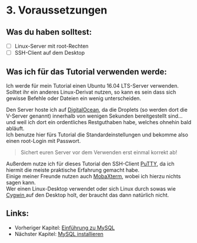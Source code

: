 # 3. Voraussetzungen

## Was du haben solltest:

* [ ] Linux-Server mit root-Rechten
* [ ] SSH-Client auf dem Desktop

## Was ich für das Tutorial verwenden werde:

Ich werde für mein Tutorial einen Ubuntu 16.04 LTS-Server verwenden.  
Solltet ihr ein anderes Linux-Derivat nutzen, so kann es sein dass sich gewisse Befehle oder Dateien ein wenig unterscheiden.

Den Server hoste ich auf [DigitalOcean](https://m.do.co/c/6866075ca114 "Mein Affiliate-Link für DigitalOcean über den ihr ein $10 Guthaben erhaltet :)"), da die Droplets \(so werden dort die V-Server genannt\) innerhalb von wenigen Sekunden bereitgestellt sind... und weil ich dort ein ordentliches Restguthaben habe, welches ohnehin bald abläuft.  
Ich benutze hier fürs Tutorial die Standardeinstellungen und bekomme also einen root-Login mit Passwort.

> Sichert euren Server vor dem Verwenden erst einmal korrekt ab!

Außerdem nutze ich für dieses Tutorial den SSH-Client [PuTTY](http://www.chiark.greenend.org.uk/~sgtatham/putty/download.html "Die offizielle Webseite von PuTTY."), da ich hiermit die meiste praktische Erfahrung gemacht habe.  
Einige meiner Freunde nutzen auch [MobaXterm](http://mobaxterm.mobatek.net/), wobei ich hierzu nichts sagen kann.  
Wer einen Linux-Desktop verwendet oder sich Linux durch sowas wie [Cygwin ](https://www.cygwin.com/)auf den Desktop holt, der braucht das dann natürlich nicht.

## Links:

* Vorheriger Kapitel: [Einführung zu MySQL](/einführung-zu-mysql.md)
* Nächster Kapitel: [MySQL installieren](/mysql-installieren.md)

